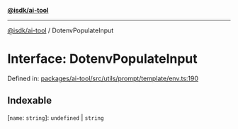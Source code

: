 [**@isdk/ai-tool**](../README.md)

***

[@isdk/ai-tool](../globals.md) / DotenvPopulateInput

# Interface: DotenvPopulateInput

Defined in: [packages/ai-tool/src/utils/prompt/template/env.ts:190](https://github.com/isdk/ai-tool.js/blob/760349925bceb5de6b4188926a13bfb3f0ce4ced/src/utils/prompt/template/env.ts#L190)

## Indexable

\[`name`: `string`\]: `undefined` \| `string`
